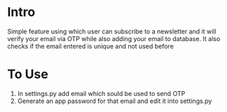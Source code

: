 # Intro
Simple feature using which user can subscribe to a newsletter and it will verify your email via OTP while also adding your email to database.
It also checks if the email entered is unique and not used before

# To Use 
1) In settings.py add email which sould be used to send OTP
2) Generate an app password for that email and edit it into settings.py
